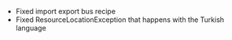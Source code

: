 - Fixed import export bus recipe
- Fixed ResourceLocationException that happens with the Turkish language